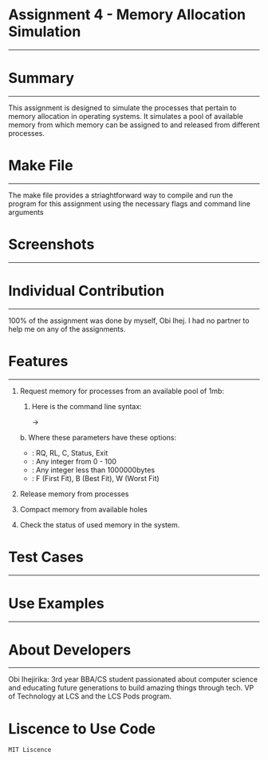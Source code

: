 # Assignment 4 - Memory Allocation Simulation

---

# Summary
---
This assignment is designed to simulate the processes that pertain to memory allocation in operating systems. It simulates a pool of available memory from which memory can be assigned to and released from different processes.

# Make File

---

The make file provides a striaghtforward way to compile and run the program for this assignment using the necessary flags  and command line arguments

# Screenshots

---

# Individual Contribution

---

100% of the assignment was done by myself, Obi Ihej. I had no partner to help me on any of the assignments.

# Features

---

1. Request memory for processes from an available pool of 1mb:
    1. Here is the command line syntax:
        
        → <base command> <process number> <size> <allocation algorithm>
        
    
    b. Where these parameters have these options:
    
    - <base command> : RQ, RL, C, Status, Exit
    - <process number> : Any integer from 0 - 100
    - <size> : Any integer less than 1000000bytes
    - <allocation algorithm> : F (First Fit), B (Best Fit), W (Worst Fit)
2. Release memory from processes
3. Compact memory from available holes
4. Check the status of used memory in the system.

# Test Cases

---

# Use Examples

---

# About Developers
---
Obi Ihejirika: 3rd year BBA/CS student passionated about computer science and educating future generations to build amazing things through tech. VP of Technology at LCS and the LCS Pods program.


# Liscence to Use Code
    MIT Liscence
